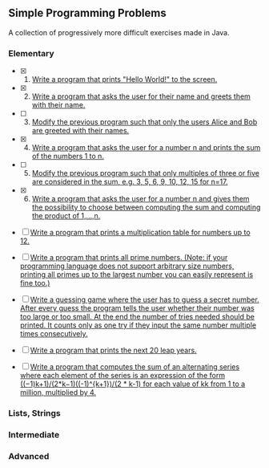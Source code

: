 ## Simple Programming Problems

A collection of progressively more difficult exercises made in Java.

### Elementary
- [x] 1. [Write a program that prints "Hello World!" to the screen.](https://github.com/math-reis/small-projects/blob/main/java_exercises/exercises/01.java)
- [x] 2. [Write a program that asks the user for their name and greets them with their name.](https://github.com/math-reis/small-projects/blob/main/java_exercises/exercises/02.java)
- [ ] 3. [Modify the previous program such that only the users Alice and Bob are greeted with their names.]()
- [x] 4. [Write a program that asks the user for a number n and prints the sum of the numbers 1 to n.](https://github.com/math-reis/small-projects/blob/main/java_exercises/exercises/04.java)
- [ ] 5. [Modify the previous program such that only multiples of three or five are considered in the sum, e.g. 3, 5, 6, 9, 10, 12, 15 for n=17.]()
- [x] 6. [Write a program that asks the user for a number n and gives them the possibility to choose between computing the sum and computing the product of 1,…,n.](https://github.com/math-reis/small-projects/blob/main/java_exercises/06.java)
- [ ] [Write a program that prints a multiplication table for numbers up to 12.]()
- [ ] [Write a program that prints all prime numbers. (Note: if your programming language does not support arbitrary size numbers, printing all primes up to the largest number you can easily represent is fine too.)]()
- [ ] [Write a guessing game where the user has to guess a secret number. After every guess the program tells the user whether their number was too large or too small. At the end the number of tries needed should be printed. It counts only as one try if they input the same number multiple times consecutively.]()
- [ ] [Write a program that prints the next 20 leap years.]()
- [ ] [Write a program that computes the sum of an alternating series where each element of the series is an expression of the form ((−1)k+1)/(2*k−1)((-1)^{k+1})/(2 * k-1) for each value of kk from 1 to a million, multiplied by 4.]()


### Lists, Strings

### Intermediate

### Advanced
